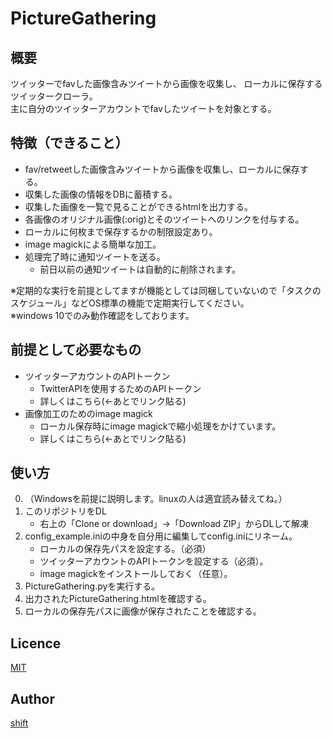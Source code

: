 # PictureGathering

## 概要
ツイッターでfavした画像含みツイートから画像を収集し、
ローカルに保存するツイッタークローラ。  
主に自分のツイッターアカウントでfavしたツイートを対象とする。

## 特徴（できること）
- fav/retweetした画像含みツイートから画像を収集し、ローカルに保存する。  
- 収集した画像の情報をDBに蓄積する。  
- 収集した画像を一覧で見ることができるhtmlを出力する。  
- 各画像のオリジナル画像(:orig)とそのツイートへのリンクを付与する。  
- ローカルに何枚まで保存するかの制限設定あり。  
- image magickによる簡単な加工。  
- 処理完了時に通知ツイートを送る。
    - 前日以前の通知ツイートは自動的に削除されます。

※定期的な実行を前提としてますが機能としては同梱していないので「タスクのスケジュール」などOS標準の機能で定期実行してください。  
※windows 10でのみ動作確認をしております。  

## 前提として必要なもの
- ツイッターアカウントのAPIトークン
    - TwitterAPIを使用するためのAPIトークン
    - 詳しくはこちら(←あとでリンク貼る)
- 画像加工のためのimage magick
    - ローカル保存時にimage magickで縮小処理をかけています。
    - 詳しくはこちら(←あとでリンク貼る)

## 使い方
0. （Windowsを前提に説明します。linuxの人は適宜読み替えてね。）
1. このリポジトリをDL
    - 右上の「Clone or download」->「Download ZIP」からDLして解凍
1. config_example.iniの中身を自分用に編集してconfig.iniにリネーム。
    - ローカルの保存先パスを設定する。（必須）
    - ツイッターアカウントのAPIトークンを設定する（必須）。  
    - image magickをインストールしておく（任意）。  
1. PictureGathering.pyを実行する。
1. 出力されたPictureGathering.htmlを確認する。
1. ローカルの保存先パスに画像が保存されたことを確認する。


## Licence

[MIT](https://github.com/tcnksm/tool/blob/master/LICENCE)

## Author
[shift](https://twitter.com/_shift4869)
